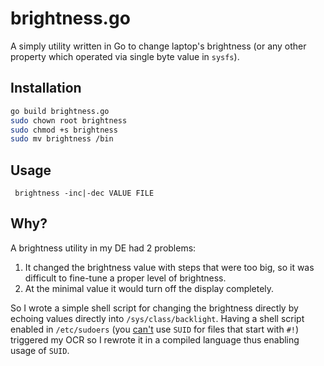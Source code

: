# brightness.go
A simply utility written in Go to change laptop's brightness (or any other property which operated via single byte value in `sysfs`).

## Installation
``` bash
go build brightness.go
sudo chown root brightness
sudo chmod +s brightness
sudo mv brightness /bin
```

## Usage
```
 brightness -inc|-dec VALUE FILE
 ```

## Why?
A brightness utility in my DE had 2 problems:

1. It changed the brightness value with steps that were too big, so it was difficult to fine-tune a proper level of brightness.
2. At the minimal value it would turn off the display completely.

 So I wrote a simple shell script for changing the brightness directly by echoing values directly into `/sys/class/backlight`. Having a shell script enabled in `/etc/sudoers` (you [can't](http://www.faqs.org/faqs/unix-faq/faq/part4/section-7.html) use `SUID` for files that start with `#!`) triggered my OCR so I rewrote it in a compiled language thus enabling usage of `SUID`.

